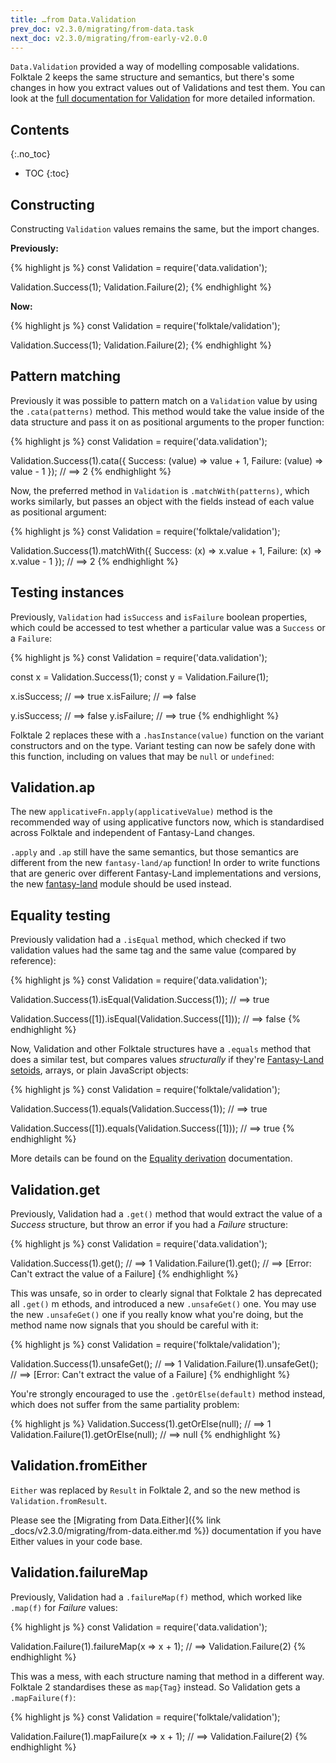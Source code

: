 ```yaml
---
title: …from Data.Validation
prev_doc: v2.3.0/migrating/from-data.task
next_doc: v2.3.0/migrating/from-early-v2.0.0
---
```


`Data.Validation` provided a way of modelling composable validations. Folktale 2 keeps the same structure and semantics, but there's some changes in how you extract values out of Validations and test them. You can look at the [full documentation for Validation](/api/v2.3.0/en/folktale.validation.html) for more detailed information.


## Contents
{:.no_toc}

* TOC
{:toc}


## Constructing

Constructing `Validation` values remains the same, but the import changes.

**Previously:**

{% highlight js %}
const Validation = require('data.validation');

Validation.Success(1);
Validation.Failure(2);
{% endhighlight %}

**Now:**

{% highlight js %}
const Validation = require('folktale/validation');

Validation.Success(1);
Validation.Failure(2);
{% endhighlight %}


## Pattern matching

Previously it was possible to pattern match on a `Validation` value by using the `.cata(patterns)` method. This method would take the value inside of the data structure and pass it on as positional arguments to the proper function:

{% highlight js %}
const Validation = require('data.validation');

Validation.Success(1).cata({
  Success: (value) => value + 1,
  Failure: (value) => value - 1
});
// ==> 2
{% endhighlight %}

Now, the preferred method in `Validation` is `.matchWith(patterns)`, which works similarly, but passes an object with the fields instead of each value as positional argument:

{% highlight js %}
const Validation = require('folktale/validation');

Validation.Success(1).matchWith({
  Success: (x) => x.value + 1,
  Failure: (x) => x.value - 1
});
// ==> 2
{% endhighlight %}


## Testing instances

Previously, `Validation` had `isSuccess` and `isFailure` boolean properties, which could be accessed to test whether a particular value was a `Success` or a `Failure`:

{% highlight js %}
const Validation = require('data.validation');

const x = Validation.Success(1);
const y = Validation.Failure(1);

x.isSuccess;      // ==> true
x.isFailure;      // ==> false

y.isSuccess;      // ==> false
y.isFailure;      // ==> true
{% endhighlight %}


Folktale 2 replaces these with a `.hasInstance(value)` function on the variant constructors and on the type. Variant testing can now be safely done with this function, including on values that may be `null` or `undefined`:


## Validation.ap

The new `applicativeFn.apply(applicativeValue)` method is the recommended way of using applicative functors now, which is standardised across Folktale and independent of Fantasy-Land changes.

`.apply` and `.ap` still have the same semantics, but those semantics are different from the new `fantasy-land/ap` function! In order to write functions that are generic over different Fantasy-Land implementations and versions, the new [fantasy-land](/api/v2.3.0/en/folktale.fantasy-land.html) module should be used instead.


## Equality testing

Previously validation had a `.isEqual` method, which checked if two validation values had the same tag and the same value (compared by reference):

{% highlight js %}
const Validation = require('data.validation');

Validation.Success(1).isEqual(Validation.Success(1));
// ==> true

Validation.Success([1]).isEqual(Validation.Success([1]));
// ==> false
{% endhighlight %}


Now, Validation and other Folktale structures have a `.equals` method that does a similar test, but compares values *structurally* if they're [Fantasy-Land setoids](https://github.com/fantasyland/fantasy-land#setoid), arrays, or plain JavaScript objects:

{% highlight js %}
const Validation = require('folktale/validation');

Validation.Success(1).equals(Validation.Success(1));
// ==> true

Validation.Success([1]).equals(Validation.Success([1]));
// ==> true
{% endhighlight %}


More details can be found on the [Equality derivation](/api/v2.3.0/en/folktale.adt.union.derivations.equality.equality.html) documentation.


## Validation.get

Previously, Validation had a `.get()` method that would extract the value of a *Success* structure, but throw an error if you had a *Failure* structure:

{% highlight js %}
const Validation = require('data.validation');

Validation.Success(1).get();    // ==> 1
Validation.Failure(1).get();    // ==> [Error: Can't extract the value of a Failure]
{% endhighlight %}

This was unsafe, so in order to clearly signal that Folktale 2 has deprecated all `.get()` m ethods, and introduced a new `.unsafeGet()` one. You may use the new `.unsafeGet()` one if you really know what you're doing, but the method name now signals that you should be careful with it:

{% highlight js %}
const Validation = require('folktale/validation');

Validation.Success(1).unsafeGet();    // ==> 1
Validation.Failure(1).unsafeGet();    // ==> [Error: Can't extract the value of a Failure]
{% endhighlight %}

You're strongly encouraged to use the `.getOrElse(default)` method instead, which does not suffer from the same partiality problem:

{% highlight js %}
Validation.Success(1).getOrElse(null);    // ==> 1
Validation.Failure(1).getOrElse(null);    // ==> null
{% endhighlight %}


## Validation.fromEither

`Either` was replaced by `Result` in Folktale 2, and so the new method is `Validation.fromResult`.

Please see the [Migrating from Data.Either]({% link _docs/v2.3.0/migrating/from-data.either.md %}) documentation if you have Either values in your code base.


## Validation.failureMap

Previously, Validation had a `.failureMap(f)` method, which worked like `.map(f)` for *Failure* values:

{% highlight js %}
const Validation = require('data.validation');

Validation.Failure(1).failureMap(x => x + 1);
// ==> Validation.Failure(2)
{% endhighlight %}

This was a mess, with each structure naming that method in a different way. Folktale 2 standardises these as `map{Tag}` instead. So Validation gets a `.mapFailure(f)`:

{% highlight js %}
const Validation = require('folktale/validation');

Validation.Failure(1).mapFailure(x => x + 1);
// ==> Validation.Failure(2)
{% endhighlight %}

